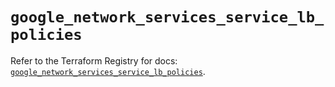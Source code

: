# `google_network_services_service_lb_policies`

Refer to the Terraform Registry for docs: [`google_network_services_service_lb_policies`](https://registry.terraform.io/providers/hashicorp/google-beta/6.2.0/docs/resources/google_network_services_service_lb_policies).

